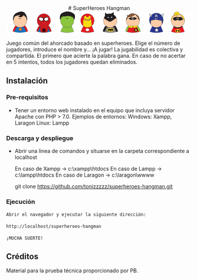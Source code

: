 <div align="center">
        # SuperHeroes Hangman
        <img
            alt="SuperHeroes Hangman"
            src="https://github.com/tonizzzzz/superheroes-hangman/blob/main/src/img/header.png?raw=true"
            />
</div>

Juego común del ahorcado basado en superheroes. 
Elige el número de jugadores, introduce el nombre y... ¡A jugar!
La jugabilidad es colectiva y compartida.
El primero que acierte la palabra gana.
En caso de no acertar en 5 intentos, todos los jugadores quedan eliminados.


## Instalación

### Pre-requisitos

- Tener un entorno web instalado en el equipo que incluya servidor Apache con PHP > 7.0.
    Ejemplos de entornos:
        Windows:  Xampp, Laragon
        Linux: Lampp

### Descarga y despliegue

- Abrir una linea de comandos y situarse en la carpeta correspondiente a localhost
    
    En caso de Xampp -> c:\xampp\htdocs
    En caso de Lampp -> c:\lampp\htdocs
    En caso de Laragon -> c:\laragon\wwww

    git clone https://github.com/tonizzzzz/superheroes-hangman.git

### Ejecución

    Abrir el navegador y ejecutar la siguiente dirección: 
    
    http://localhost/superheroes-hangman

    ¡MUCHA SUERTE!


## Créditos

Material para la prueba técnica proporcionado por PB.
